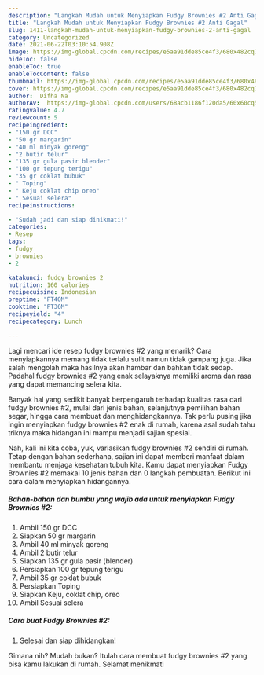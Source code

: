 ```yaml
---
description: "Langkah Mudah untuk Menyiapkan Fudgy Brownies #2 Anti Gagal"
title: "Langkah Mudah untuk Menyiapkan Fudgy Brownies #2 Anti Gagal"
slug: 1411-langkah-mudah-untuk-menyiapkan-fudgy-brownies-2-anti-gagal
category: Uncategorized
date: 2021-06-22T03:10:54.908Z
image: https://img-global.cpcdn.com/recipes/e5aa91dde85ce4f3/680x482cq70/fudgy-brownies-2-foto-resep-utama.jpg
hideToc: false
enableToc: true
enableTocContent: false
thumbnail: https://img-global.cpcdn.com/recipes/e5aa91dde85ce4f3/680x482cq70/fudgy-brownies-2-foto-resep-utama.jpg
cover: https://img-global.cpcdn.com/recipes/e5aa91dde85ce4f3/680x482cq70/fudgy-brownies-2-foto-resep-utama.jpg
author:  Difha Na
authorAv:  https://img-global.cpcdn.com/users/68acb1186f120da5/60x60cq50/avatar.jpg
ratingvalue: 4.7
reviewcount: 5
recipeingredient:
- "150 gr DCC"
- "50 gr margarin"
- "40 ml minyak goreng"
- "2 butir telur"
- "135 gr gula pasir blender"
- "100 gr tepung terigu"
- "35 gr coklat bubuk"
- " Toping"
- " Keju coklat chip oreo"
- " Sesuai selera"
recipeinstructions:

- "Sudah jadi dan siap dinikmati!"
categories:
- Resep
tags:
- fudgy
- brownies
- 2

katakunci: fudgy brownies 2 
nutrition: 160 calories
recipecuisine: Indonesian
preptime: "PT40M"
cooktime: "PT36M"
recipeyield: "4"
recipecategory: Lunch

---
```



Lagi mencari ide resep fudgy brownies #2 yang menarik? Cara menyiapkannya memang tidak terlalu sulit namun tidak gampang juga. Jika salah mengolah maka hasilnya akan hambar dan bahkan tidak sedap. Padahal fudgy brownies #2 yang enak selayaknya memiliki aroma dan rasa yang dapat memancing selera kita.


Banyak hal yang sedikit banyak berpengaruh terhadap kualitas rasa dari fudgy brownies #2, mulai dari jenis bahan, selanjutnya pemilihan bahan segar, hingga cara membuat dan menghidangkannya. Tak perlu pusing jika ingin menyiapkan fudgy brownies #2 enak di rumah, karena asal sudah tahu triknya maka hidangan ini mampu menjadi sajian spesial.




Nah, kali ini kita coba, yuk, variasikan fudgy brownies #2 sendiri di rumah. Tetap dengan bahan sederhana, sajian ini dapat memberi manfaat dalam membantu menjaga kesehatan tubuh kita. Kamu dapat menyiapkan Fudgy Brownies #2 memakai 10 jenis bahan dan 0 langkah pembuatan. Berikut ini cara dalam menyiapkan hidangannya.

<!--inarticleads1-->

##### Bahan-bahan dan bumbu yang wajib ada untuk menyiapkan Fudgy Brownies #2:

1. Ambil 150 gr DCC
1. Siapkan 50 gr margarin
1. Ambil 40 ml minyak goreng
1. Ambil 2 butir telur
1. Siapkan 135 gr gula pasir (blender)
1. Persiapkan 100 gr tepung terigu
1. Ambil 35 gr coklat bubuk
1. Persiapkan  Toping
1. Siapkan  Keju, coklat chip, oreo
1. Ambil  Sesuai selera




<!--inarticleads2-->

##### Cara buat Fudgy Brownies #2:


1. Selesai dan siap dihidangkan!



Gimana nih? Mudah bukan? Itulah cara membuat fudgy brownies #2 yang bisa kamu lakukan di rumah. Selamat menikmati
